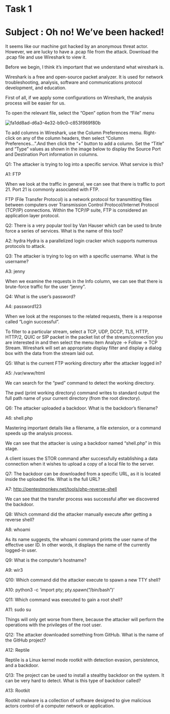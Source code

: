 # Task 1
# Subject : Oh no! We’ve been hacked!

It seems like our machine got hacked by an anonymous threat actor. However, we are lucky to have a .pcap file from the attack. Download the .pcap file and use Wireshark to view it.

Before we begin, I think it’s important that we understand what wireshark is.

Wireshark is a free and open-source packet analyzer. It is used for network troubleshooting, analysis, software and communications protocol development, and education.

First of all, if we apply some configurations on Wireshark, the analysis process will be easier for us.

To open the relevant file, select the “Open” option from the “File” menu

![fa1dd8ad-d6a3-4e32-b9c0-c853f869f80b](https://github.com/user-attachments/assets/0f897152-52e0-42f5-9c92-c249816dcc4e)

To add columns in Wireshark, use the Column Preferences menu. Right-click on any of the column headers, then select “Column Preferences…”.And then click the “+” button to add a column.
Set the “Title” and “Type” values as shown in the image below to display the Source Port and Destination Port information in columns.

Q1: The attacker is trying to log into a specific service. What service is this?

A1: FTP

When we look at the traffic in general, we can see that there is traffic to port 21. Port 21 is commonly associated with FTP.

FTP (File Transfer Protocol) is a network protocol for transmitting files between computers over Transmission Control Protocol/Internet Protocol (TCP/IP) connections. Within the TCP/IP suite, FTP is considered an application layer protocol.

Q2: There is a very popular tool by Van Hauser which can be used to brute force a series of services. What is the name of this tool?

A2: hydra
Hydra is a parallelized login cracker which supports numerous protocols to attack.

Q3: The attacker is trying to log on with a specific username. What is the username?

A3: jenny

When we examine the requests in the Info column, we can see that there is brute-force traffic for the user “jenny”.

Q4: What is the user’s password?

A4: password123

When we look at the responses to the related requests, there is a response called “Login successful”.

To filter to a particular stream, select a TCP, UDP, DCCP, TLS, HTTP, HTTP/2, QUIC or SIP packet in the packet list of the stream/connection you are interested in and then select the menu item Analyze → Follow → TCP Stream. Wireshark will set an appropriate display filter and display a dialog box with the data from the stream laid out.

Q5: What is the current FTP working directory after the attacker logged in?

A5: /var/www/html

We can search for the “pwd” command to detect the working directory.

The pwd (print working directory) command writes to standard output the full path name of your current directory (from the root directory).

Q6: The attacker uploaded a backdoor. What is the backdoor’s filename?

A6: shell.php

Mastering important details like a filename, a file extension, or a command speeds up the analysis process.

We can see that the attacker is using a backdoor named “shell.php” in this stage.

A client issues the STOR command after successfully establishing a data connection when it wishes to upload a copy of a local file to the server.

Q7: The backdoor can be downloaded from a specific URL, as it is located inside the uploaded file. What is the full URL?

A7: http://pentestmonkey.net/tools/php-reverse-shell

We can see that the transfer process was successful after we discovered the backdoor.

Q8: Which command did the attacker manually execute after getting a reverse shell?

A8: whoami

As its name suggests, the whoami command prints the user name of the effective user ID. In other words, it displays the name of the currently logged-in user.

Q9: What is the computer’s hostname?

A9: wir3

Q10: Which command did the attacker execute to spawn a new TTY shell?

A10: python3 -c ‘import pty; pty.spawn(“/bin/bash”)’

Q11: Which command was executed to gain a root shell?

A11: sudo su

Things will only get worse from there, because the attacker will perform the operations with the privileges of the root user.

Q12: The attacker downloaded something from GitHub. What is the name of the GitHub project?

A12: Reptile

Reptile is a Linux kernel mode rootkit with detection evasion, persistence, and a backdoor.

Q13: The project can be used to install a stealthy backdoor on the system. It can be very hard to detect. What is this type of backdoor called?

A13: Rootkit

Rootkit malware is a collection of software designed to give malicious actors control of a computer network or application.
